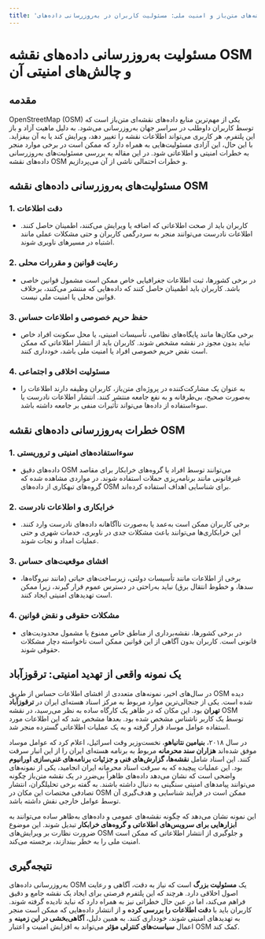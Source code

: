 ```yaml
---
title: 'نقشه‌های متن‌باز و امنیت ملی: مسئولیت کاربران در به‌روزرسانی داده‌های OSM'
---
```

# مسئولیت به‌روزرسانی داده‌های نقشه OSM و چالش‌های امنیتی آن

## مقدمه
OpenStreetMap (OSM) یکی از مهم‌ترین منابع داده‌های نقشه‌ای متن‌باز است که توسط کاربران داوطلب در سراسر جهان به‌روزرسانی می‌شود. به دلیل ماهیت آزاد و باز این پلتفرم، هر کاربری می‌تواند اطلاعات نقشه را تغییر دهد، ویرایش کند یا به آن بیفزاید. با این حال، این آزادی مسئولیت‌هایی به همراه دارد که ممکن است در برخی موارد منجر به خطرات امنیتی و اطلاعاتی شود. در این مقاله به بررسی مسئولیت‌های به‌روزرسانی داده‌های نقشه OSM و خطرات احتمالی ناشی از آن می‌پردازیم.

## مسئولیت‌های به‌روزرسانی داده‌های نقشه OSM

### 1. دقت اطلاعات
- کاربران باید از صحت اطلاعاتی که اضافه یا ویرایش می‌کنند، اطمینان حاصل کنند. اطلاعات نادرست می‌توانند منجر به سردرگمی کاربران و حتی مشکلات عملی مانند اشتباه در مسیرهای ناوبری شوند.

### 2. رعایت قوانین و مقررات محلی
- در برخی کشورها، ثبت اطلاعات جغرافیایی خاص ممکن است مشمول قوانین خاصی باشد. کاربران باید اطمینان حاصل کنند که داده‌هایی که منتشر می‌کنند، برخلاف قوانین محلی یا امنیت ملی نیست.

### 3. حفظ حریم خصوصی و اطلاعات حساس
- برخی مکان‌ها مانند پایگاه‌های نظامی، تأسیسات امنیتی، یا محل سکونت افراد خاص نباید بدون مجوز در نقشه مشخص شوند. کاربران باید از انتشار اطلاعاتی که ممکن است نقض حریم خصوصی افراد یا امنیت ملی باشد، خودداری کنند.

### 4. مسئولیت اخلاقی و اجتماعی
- به عنوان یک مشارکت‌کننده در پروژه‌ای متن‌باز، کاربران وظیفه دارند اطلاعات را به‌صورت صحیح، بی‌طرفانه و به نفع جامعه منتشر کنند. انتشار اطلاعات نادرست یا سوءاستفاده از داده‌ها می‌تواند تأثیرات منفی بر جامعه داشته باشد.

## خطرات به‌روزرسانی داده‌های نقشه OSM

### 1. سوءاستفاده‌های امنیتی و تروریستی
- داده‌های دقیق OSM می‌توانند توسط افراد یا گروه‌های خرابکار برای مقاصد غیرقانونی مانند برنامه‌ریزی حملات استفاده شوند. در مواردی مشاهده شده که گروه‌های تبهکاری از داده‌های OSM برای شناسایی اهداف استفاده کرده‌اند.

### 2. خرابکاری و اطلاعات نادرست
- برخی کاربران ممکن است به‌عمد یا به‌صورت ناآگاهانه داده‌های نادرست وارد کنند. این خرابکاری‌ها می‌توانند باعث مشکلات جدی در ناوبری، خدمات شهری و حتی عملیات امداد و نجات شوند.

### 3. افشای موقعیت‌های حساس
- برخی از اطلاعات مانند تأسیسات دولتی، زیرساخت‌های حیاتی (مانند نیروگاه‌ها، سدها، و خطوط انتقال برق) نباید به‌راحتی در دسترس عموم قرار گیرند، زیرا ممکن است تهدیدهای امنیتی ایجاد کنند.

### 4. مشکلات حقوقی و نقض قوانین
- در برخی کشورها، نقشه‌برداری از مناطق خاص ممنوع یا مشمول محدودیت‌های قانونی است. کاربران بدون آگاهی از این قوانین ممکن است ناخواسته دچار مشکلات حقوقی شوند.

## یک نمونه واقعی از تهدید امنیتی: ترقوزآباد

در سال‌های اخیر، نمونه‌های متعددی از افشای اطلاعات حساس از طریق OSM دیده شده است. یکی از جنجالی‌ترین موارد مربوط به مرکز اسناد هسته‌ای ایران در **ترقوزآباد تهران** بود. این مکان که در ظاهر یک کارگاه ساده به نظر می‌رسید، در نقشه OSM توسط یک کاربر ناشناس مشخص شده بود. بعدها مشخص شد که این اطلاعات مورد استفاده عوامل موساد قرار گرفته و به یک عملیات اطلاعاتی گسترده منجر شد.

در سال ۲۰۱۸، **بنیامین نتانیاهو**، نخست‌وزیر وقت اسرائیل، اعلام کرد که عوامل موساد موفق شده‌اند **هزاران سند محرمانه** مربوط به برنامه هسته‌ای ایران را از این انبار سرقت کنند. این اسناد شامل **نقشه‌ها، گزارش‌های فنی و جزئیات برنامه‌های غنی‌سازی اورانیوم** بود. این عملیات پیچیده که به سرقت اسناد محرمانه ایران انجامید، یکی از نمونه‌های واضحی است که نشان می‌دهد داده‌های ظاهراً بی‌ضرر در یک نقشه متن‌باز چگونه می‌توانند پیامدهای امنیتی سنگینی به دنبال داشته باشند. به گفته برخی تحلیلگران، انتشار تصادفی مختصات این مکان در OSM ممکن است در فرآیند شناسایی و هدف‌گیری آن توسط عوامل خارجی نقش داشته باشد.

این نمونه نشان می‌دهد که چگونه نقشه‌های عمومی و داده‌های به‌ظاهر ساده می‌توانند به **ابزارهایی برای سرویس‌های اطلاعاتی و گروه‌های خرابکار** تبدیل شوند. این موضوع ضرورت نظارت بر ویرایش‌های OSM و جلوگیری از انتشار اطلاعاتی که ممکن است امنیت ملی را به خطر بیندازند، برجسته می‌کند.

## نتیجه‌گیری
به‌روزرسانی داده‌های OSM یک **مسئولیت بزرگ** است که نیاز به دقت، آگاهی و رعایت اصول اخلاقی دارد. هرچند که این پلتفرم فرصتی برای ایجاد یک نقشه جامع و دقیق فراهم می‌کند، اما در عین حال خطراتی نیز به همراه دارد که نباید نادیده گرفته شوند. کاربران باید با **دقت اطلاعات را بررسی کرده** و از انتشار داده‌هایی که ممکن است منجر به تهدیدهای امنیتی شوند، خودداری کنند. به همین دلیل، **آگاهی‌بخشی در این زمینه** و اعمال **سیاست‌های کنترلی مؤثر** می‌تواند به افزایش امنیت و اعتبار OSM کمک کند.
